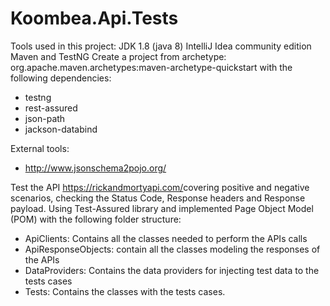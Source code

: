 # Koombea.Api.Tests

Tools used in this project:
JDK 1.8 (java 8)
IntelliJ Idea community edition
Maven and TestNG
Create a project from archetype: org.apache.maven.archetypes:maven-archetype-quickstart
with the following dependencies:
- testng
- rest-assured
- json-path
- jackson-databind

External tools:
- http://www.jsonschema2pojo.org/


Test the API https://rickandmortyapi.com/​ covering positive and negative scenarios, checking the Status Code, Response headers and Response payload.
Using Test-Assured library and implemented Page Object Model (POM) with the following folder structure:

- ApiClients: Contains all the classes needed to perform the APIs calls
- ApiResponseObjects: contain all the classes modeling the responses of the APIs
- DataProviders: Contains the data providers for injecting test data to the tests cases
- Tests: Contains the classes with the tests cases.

